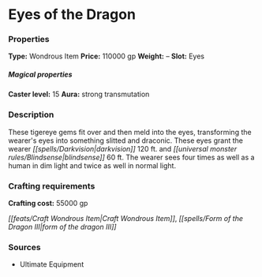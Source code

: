 ﻿---
Title: "Eyes of the Dragon"
Type: "Wondrous Item"
Price: "110000 gp"
Weight: "–"
Slot: "Eyes"
Caster level: "15"
Aura: "strong transmutation"
Description: |
  "These tigereye gems fit over and then meld into the eyes, transforming the wearer's eyes into something slitted and draconic. These eyes grant the wearer darkvision 120 ft. and blindsense 60 ft. The wearer sees four times as well as a human in dim light and twice as well in normal light."
Crafting cost: "55000 gp"
Sources: "['Ultimate Equipment']"
---

# Eyes of the Dragon

### Properties

**Type:** Wondrous Item **Price:** 110000 gp **Weight:** – **Slot:** Eyes

##### Magical properties

**Caster level:** 15 **Aura:** strong transmutation

### Description

These tigereye gems fit over and then meld into the eyes, transforming the wearer's eyes into something slitted and draconic. These eyes grant the wearer _[[spells/Darkvision|darkvision]]_ 120 ft. and _[[universal monster rules/Blindsense|blindsense]]_ 60 ft. The wearer sees four times as well as a human in dim light and twice as well in normal light.

### Crafting requirements

**Crafting cost:** 55000 gp

_[[feats/Craft Wondrous Item|Craft Wondrous Item]]_, _[[spells/Form of the Dragon III|form of the dragon III]]_

### Sources

* Ultimate Equipment